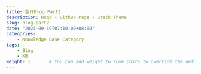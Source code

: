 ```yaml
---
title: 製作Blog Part2
description: Hugo + Github Page + Stack Theme
slug: blog-part2
date: "2023-09-19T07:10:00+08:00"
categories:
    - Knowledge Base Category
tags:
    - Blog
    - KB
weight: 1       # You can add weight to some posts to override the default sorting (date descending)
---
```


